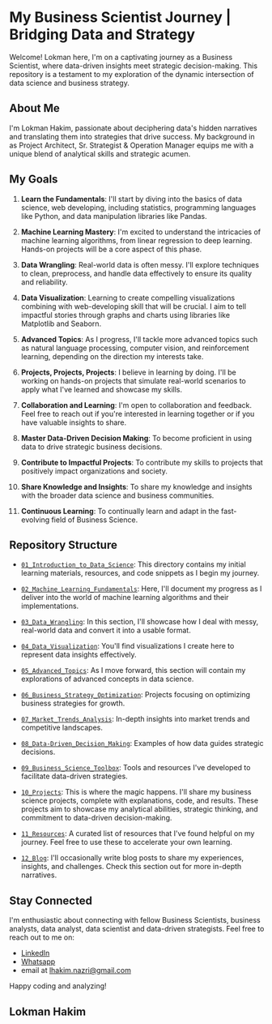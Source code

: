 # My Business Scientist Journey | Bridging Data and Strategy

Welcome! Lokman here, I'm on a captivating journey as a Business Scientist, where data-driven insights meet strategic decision-making. This repository is a testament to my exploration of the dynamic intersection of data science and business strategy.

## About Me

I'm Lokman Hakim, passionate about deciphering data's hidden narratives and translating them into strategies that drive success. My background in as Project Architect, Sr. Strategist & Operation Manager equips me with a unique blend of analytical skills and strategic acumen.

## My Goals

1. **Learn the Fundamentals**: I'll start by diving into the basics of data science, web developing, including statistics, programming languages like Python, and data manipulation libraries like Pandas.

2. **Machine Learning Mastery**: I'm excited to understand the intricacies of machine learning algorithms, from linear regression to deep learning. Hands-on projects will be a core aspect of this phase.

3. **Data Wrangling**: Real-world data is often messy. I'll explore techniques to clean, preprocess, and handle data effectively to ensure its quality and reliability.

4. **Data Visualization**: Learning to create compelling visualizations combining with web-developing skill that will be crucial. I aim to tell impactful stories through graphs and charts using libraries like Matplotlib and Seaborn.

5. **Advanced Topics**: As I progress, I'll tackle more advanced topics such as natural language processing, computer vision, and reinforcement learning, depending on the direction my interests take.

6. **Projects, Projects, Projects**: I believe in learning by doing. I'll be working on hands-on projects that simulate real-world scenarios to apply what I've learned and showcase my skills.

7. **Collaboration and Learning**: I'm open to collaboration and feedback. Feel free to reach out if you're interested in learning together or if you have valuable insights to share.

8. **Master Data-Driven Decision Making**: To become proficient in using data to drive strategic business decisions.

9. **Contribute to Impactful Projects**: To contribute my skills to projects that positively impact organizations and society.

10. **Share Knowledge and Insights**: To share my knowledge and insights with the broader data science and business communities.

11. **Continuous Learning**: To continually learn and adapt in the fast-evolving field of Business Science.


## Repository Structure

- [`01_Introduction_to_Data_Science`](https://github.com/lokmanTech/01_Introduction_to_Data_Science): This directory contains my initial learning materials, resources, and code snippets as I begin my journey.

- [`02_Machine_Learning_Fundamentals`](https://github.com/lokmanTech/02_Machine_Learning_Fundamentals): Here, I'll document my progress as I deliver into the world of machine learning algorithms and their implementations.

- [`03_Data_Wrangling`](https://github.com/lokmanTech/03_Data_Wrangling): In this section, I'll showcase how I deal with messy, real-world data and convert it into a usable format.

- [`04_Data_Visualization`](https://github.com/lokmanTech/04_Data_Visualization): You'll find visualizations I create here to represent data insights effectively.

- [`05_Advanced_Topics`](https://github.com/lokmanTech/05_Advanced_Topics): As I move forward, this section will contain my explorations of advanced concepts in data science.

- [`06_Business_Strategy_Optimization`](https://github.com/lokmanTech/06_Business_Strategy_Optimization): Projects focusing on optimizing business strategies for growth.

- [`07_Market_Trends_Analysis`](https://github.com/lokmanTech/07_Market_Trends_Analysis): In-depth insights into market trends and competitive landscapes.

- [`08_Data-Driven_Decision_Making`](https://github.com/lokmanTech/08_Data-Driven_Decision_Making): Examples of how data guides strategic decisions.

- [`09_Business_Science_Toolbox`](https://github.com/lokmanTech/09_Business_Science_Toolbox): Tools and resources I've developed to facilitate data-driven strategies.

- [`10_Projects`](https://github.com/lokmanTech/06_Projects): This is where the magic happens. I'll share my business science projects, complete with explanations, code, and results. These projects aim to showcase my analytical abilities, strategic thinking, and commitment to data-driven decision-making.

- [`11_Resources`](https://github.com/lokmanTech/07_Resources): A curated list of resources that I've found helpful on my journey. Feel free to use these to accelerate your own learning.

- [`12_Blog`](https://github.com/lokmanTech/08_Blog): I'll occasionally write blog posts to share my experiences, insights, and challenges. Check this section out for more in-depth narratives.

## Stay Connected

I'm enthusiastic about connecting with fellow Business Scientists, business analysts, data analyst, data scientist and data-driven strategists. Feel free to reach out to me on:

- [LinkedIn](https://www.linkedin.com/in/lhakimnazri/)
- [Whatsapp](https://wa.me/+60102115249)
- email at lhakim.nazri@gmail.com

Happy coding and analyzing!

## Lokman Hakim
